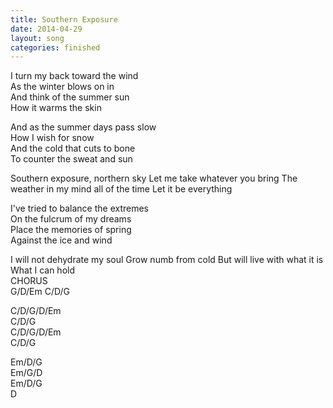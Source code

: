 ```yaml
---
title: Southern Exposure
date: 2014-04-29
layout: song
categories: finished
---
```


I turn my back toward the wind  
As the winter blows on in  
And think of the summer sun  
How it warms the skin

And as the summer days pass slow  
How I wish for snow  
And the cold that cuts to bone  
To counter the sweat and sun

<div class="chorus">
Southern exposure, northern sky  
Let me take whatever you bring  
The weather in my mind all of the time  
Let it be everything  
</div>

I've tried to balance the extremes  
On the fulcrum of my dreams  
Place the memories of spring  
Against the ice and wind

<div class="chorus">
I will not dehydrate my soul  
Grow numb from cold  
But will live with what it is  
What I can hold
</div>

<div class="chorus">
	CHORUS
</div>

<div class="chords">
G/D/Em  
C/D/G  

C/D/G/D/Em  
C/D/G  
C/D/G/D/Em  
C/D/G  

Em/D/G  
Em/G/D  
Em/D/G  
D
</div>
